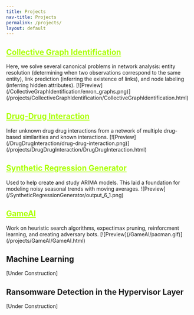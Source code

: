 ```yaml
---
title: Projects
nav-title: Projects
permalink: /projects/
layout: default
---
```


<h2 id="collective-graph-identification"><a href="/projects/CollectiveGraphIdentification/CollectiveGraphIdentification.html" style="color: #aaff00">Collective Graph Identification</a></h2>
Here, we solve several canonical problems in network analysis: entity resolution (determining when two observations correspond to the same entity), link prediction (inferring the existence of links), and node labeling (inferring hidden attributes).
[![Preview](/CollectiveGraphIdentification/enron_graphs.png)](/projects/CollectiveGraphIdentification/CollectiveGraphIdentification.html)

<h2 id="drug-drug-interaction"><a href="/projects/DrugDrugInteraction/DrugDrugInteraction.html" style="color: #aaff00">Drug-Drug Interaction</a></h2>
Infer unknown drug drug interactions from a network of multiple drug-based similarities and known interactions.
<https://github.com/linqs/psl-examples/tree/main/drug-drug-interaction>
[![Preview](/DrugDrugInteraction/drug-drug-interaction.png)](/projects/DrugDrugInteraction/DrugDrugInteraction.html)

<h2 id="synthetic-regression-generator"><a href="/projects/SyntheticRegressionGenerator/SyntheticGenerator.html" style="color: #aaff00">Synthetic Regression Generator</a></h2>
Used to help create and study ARIMA models. This laid a foundation for modeling noisy seasonal trends with moving averages.
![Preview](/SyntheticRegressionGenerator/output_6_1.png)


<h2 id="game-ai"><a href="/projects/GameAI/GameAI.html" style="color: #aaff00">GameAI </a></h2>
Work on heuristic search algorithms, expectimax pruning, reinforcment learning, and creating adversary bots.
[![Preview](/GameAI/pacman.gif)](/projects/GameAI/GameAI.html)


## Machine Learning

[Under Construction]


## Ransomware Detection in the Hypervisor Layer

[Under Construction]

